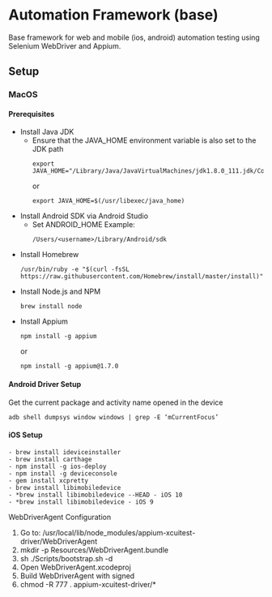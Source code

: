 # Automation Framework (base)

Base framework for web and mobile (ios, android) automation testing using Selenium WebDriver and Appium.

## Setup

### MacOS

#### Prerequisites

- Install Java JDK
  - Ensure that the JAVA_HOME environment variable is also set to the JDK path
    ```
    export JAVA_HOME="/Library/Java/JavaVirtualMachines/jdk1.8.0_111.jdk/Contents/Home"
    ```
    or
    ```
    export JAVA_HOME=$(/usr/libexec/java_home)
    ```
- Install Android SDK via Android Studio
  - Set ANDROID_HOME
    Example:
    ```
    /Users/<username>/Library/Android/sdk
    ```
- Install Homebrew
  ```
  /usr/bin/ruby -e "$(curl -fsSL https://raw.githubusercontent.com/Homebrew/install/master/install)"
  ```
- Install Node.js and NPM
  ```
  brew install node
  ```
- Install Appium
  ```
  npm install -g appium
  ```
  or
  ```
  npm install -g appium@1.7.0
  ```

#### Android Driver Setup

Get the current package and activity name opened in the device
```
adb shell dumpsys window windows | grep -E ‘mCurrentFocus’
```


#### iOS Setup
```
- brew install ideviceinstaller
- brew install carthage
- npm install -g ios-deploy
- npm install -g deviceconsole
- gem install xcpretty
- brew install libimobiledevice
- *brew install libimobiledevice --HEAD - iOS 10
- *brew install libimobiledevice - iOS 9

```
WebDriverAgent Configuration
1. Go to: /usr/local/lib/node_modules/appium-xcuitest-driver/WebDriverAgent
2. mkdir -p Resources/WebDriverAgent.bundle
3. sh ./Scripts/bootstrap.sh -d
4. Open WebDriverAgent.xcodeproj
5. Build WebDriverAgent with signed
6. chmod -R 777 . appium-xcuitest-driver/*

